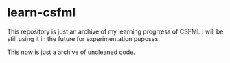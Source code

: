 # learn-csfml
This repository is just an archive of my learning progrress of CSFML i will be still using it in the future for experimentation puposes.


This now is just a archive of uncleaned code.
